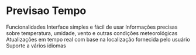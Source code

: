 # Previsao Tempo

Funcionalidades
Interface simples e fácil de usar
Informações precisas sobre temperatura, umidade, vento e outras condições meteorológicas
Atualizações em tempo real com base na localização fornecida pelo usuário
Suporte a vários idiomas

